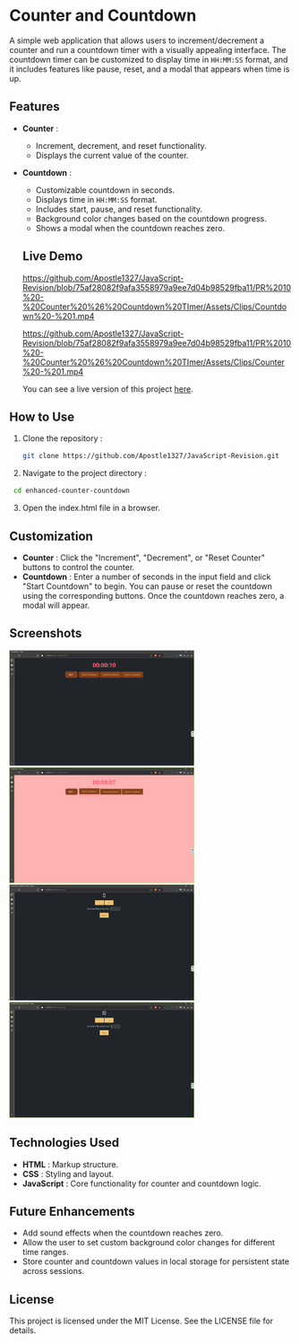 # Counter and Countdown

A simple web application that allows users to increment/decrement a counter and run a countdown timer with a visually appealing interface. The countdown timer can be customized to display time in `HH:MM:SS` format, and it includes features like pause, reset, and a modal that appears when time is up.

## Features

- **Counter** :

  - Increment, decrement, and reset functionality.
  - Displays the current value of the counter.

- **Countdown** :

  - Customizable countdown in seconds.
  - Displays time in `HH:MM:SS` format.
  - Includes start, pause, and reset functionality.
  - Background color changes based on the countdown progress.
  - Shows a modal when the countdown reaches zero.

  ## Live Demo

  https://github.com/Apostle1327/JavaScript-Revision/blob/75af28082f9afa3558979a9ee7d04b98529fba11/PR%2010%20-%20Counter%20%26%20Countdown%20TImer/Assets/Clips/Countdown%20-%201.mp4

  https://github.com/Apostle1327/JavaScript-Revision/blob/75af28082f9afa3558979a9ee7d04b98529fba11/PR%2010%20-%20Counter%20%26%20Countdown%20TImer/Assets/Clips/Counter%20-%201.mp4

  You can see a live version of this project [here]().

## How to Use

1. Clone the repository :

   ```bash
   git clone https://github.com/Apostle1327/JavaScript-Revision.git

   ```

2. Navigate to the project directory :

```bash
 cd enhanced-counter-countdown
```

3. Open the index.html file in a browser.

## Customization

- **Counter** : Click the "Increment", "Decrement", or "Reset Counter" buttons to control the counter.
- **Countdown** : Enter a number of seconds in the input field and click "Start Countdown" to begin. You can pause or reset the countdown using the corresponding buttons. Once the countdown reaches zero, a modal will appear.

## Screenshots

<img width="330" alt="Countdown - 1" src="Assets/Images/Countdown - 1.png">
<img width="330" alt="Countdown - 2" src="Assets/Images/Countdown - 2.png">
<img width="330" alt="Counter - 1" src="Assets/Images/Counter - 1.png">
<img width="330" alt="Counter - 2" src="Assets/Images/Counter - 2.png">

## Technologies Used

- **HTML** : Markup structure.
- **CSS** : Styling and layout.
- **JavaScript** : Core functionality for counter and countdown logic.

## Future Enhancements

- Add sound effects when the countdown reaches zero.
- Allow the user to set custom background color changes for different time ranges.
- Store counter and countdown values in local storage for persistent state across sessions.

## License

This project is licensed under the MIT License. See the LICENSE file for details.

